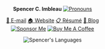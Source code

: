 <div align="center">

**Spencer C. Imbleau** [![Pronouns](https://img.shields.io/badge/-he/him-000000?style=flat-square)](#)

[📧 E-mail](mailto:spencer@imbleau.com) [🏠 Website](https://spencer.imbleau.com) [📋 Résumé](https://spencer.imbleau.com/resume) [📝 Blog](https://simbleau.github.io/blog/)\
[![Sponsor Me](https://img.shields.io/badge/sponsor-30363D?style=for-the-badge&logo=GitHub-Sponsors&logoColor=#white)](https://github.com/sponsors/simbleau)
[![Buy Me A Coffee](https://img.shields.io/badge/Buy_Me_A_Coffee-FFDD00?style=for-the-badge&logo=buy-me-a-coffee&logoColor=black)](https://buymeacoffee.com/simbleau)

![Spencer's Languages](https://github-readme-stats.vercel.app/api/top-langs/?username=simbleau&layout=compact&exclude_repo=simbleau,simbleau.github.io,power&langs_count=4&hide=tex,shell,html)

<!-- Disabled
![Spencer's GitHub Stats](https://github-readme-stats.vercel.app/api?username=simbleau&show_icons=true&hide_title=true&hide_rank=false&count_private=true&disable_animations=true)
-->

</div>
